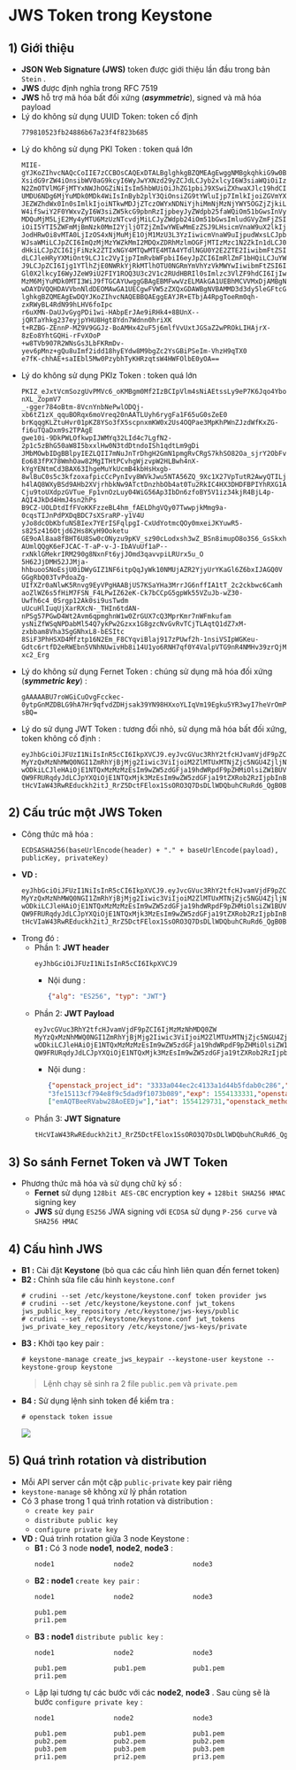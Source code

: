 # JWS Token trong Keystone
## **1) Giới thiệu**
- **JSON Web Signature (JWS)** token được giới thiệu lần đầu trong bản `Stein` .
- **JWS** được định nghĩa trong RFC 7519
- **JWS** hỗ trợ mã hóa bất đối xứng (***asymmetric***), signed và mã hóa payload
- Lý do không sử dụng UUID Token: token cố định
    ```
    779810523fb24886b67a23f4f823b685
    ```
- Lý do không sử dụng PKI Token : token quá lớn
    ```
    MIIE-gYJKoZIhvcNAQcCoIIE7zCCBOsCAQExDTALBglghkgBZQMEAgEwggNMBgkqhkiG9w0BBwGgggM9BIIDO
    XsidG9rZW4iOnsibWV0aG9kcyI6WyJwYXNzd29yZCJdLCJyb2xlcyI6W3siaWQiOiIzNjBiMTc3ZDhjMjM0
    N2ZmOTVlMGFjMTYxNWJhOGZiNiIsIm5hbWUiOiJhZG1pbiJ9XSwiZXhwaXJlc19hdCI6IjIwMTUtMDItMjZ
    UMDU6NDg6MjYuMDk0MDk4WiIsInByb2plY3QiOnsiZG9tYWluIjp7ImlkIjoiZGVmYXVsdCIsIm5hbWUiOi
    JEZWZhdWx0In0sImlkIjoiNTkwMDJjZTczOWYxNDNiYjhiMmNjMzNjYWY5OGZjZjkiLCJuYW1lIjoiYWRta
    W4ifSwiY2F0YWxvZyI6W3siZW5kcG9pbnRzIjpbeyJyZWdpb25faWQiOm51bGwsInVybCI6Imh0dHA6Ly8x
    MDQuMjM5LjE2My4yMTU6MzUzNTcvdjMiLCJyZWdpb24iOm51bGwsImludGVyZmFjZSI6ImFkbWluIiwiaWQ
    iOiI5YTI5ZWFmMjBmNzk0MmI2YjljOTZjZmIwYWEwMmEzZSJ9LHsicmVnaW9uX2lkIjpudWxsLCJ1cmwiOi
    JodHRwOi8vMTA0LjIzOS4xNjMuMjE1OjM1MzU3L3YzIiwicmVnaW9uIjpudWxsLCJpbnRlcmZhY2UiOiJwd
    WJsaWMiLCJpZCI6ImQzMjMzYWZkMmI2MDQxZDRhMzlmOGFjMTIzMzc1N2ZkIn1dLCJ0eXBlIjoiaWRlbnRp
    dHkiLCJpZCI6IjFiNzk2ZTIxNGY4MTQwMTE4MTA4YTdlNGU0Y2E2ZTE2IiwibmFtZSI6IktleXN0b25lIn1
    dLCJleHRyYXMiOnt9LCJ1c2VyIjp7ImRvbWFpbiI6eyJpZCI6ImRlZmF1bHQiLCJuYW1lIjoiRGVmYXVsdC
    J9LCJpZCI6Ijg1YTlhZjE0NWRkYjRkMTlhOTU0NGRmYmVhYzVkMWYwIiwibmFtZSI6ImFkbWluIn0sImF1Z
    Gl0X2lkcyI6WyJZeW9iU2FIY1ROQ3U3c2V1c2RUdHBRIl0sImlzc3VlZF9hdCI6IjIwMTUtMDItMjZUMDU6
    MzM6MjYuMDk0MTI3WiJ9fTGCAYUwggGBAgEBMFwwVzELMAkGA1UEBhMCVVMxDjAMBgNVBAgMBVVuc2V0MQ4
    wDAYDVQQHDAVVbnNldDEOMAwGA1UECgwFVW5zZXQxGDAWBgNVBAMMD3d3dy5leGFtcGxlLmNvbQIBATALBg
    lghkgBZQMEAgEwDQYJKoZIhvcNAQEBBQAEggEAYJR+ETbjA4RpgToeRm0qh-zxRWyBL4RdN99hLHV6foIpc
    r6uXMN-DaUJvGygPDi1wi-HAbpErJAe9iRHk4+8BUnX--jQRTaYhkg237eyjpYHU8Hgt8Ydn7Wdnn0hriXK
    t+RZBG-ZEnnP-MZ9V9GGJz-BoAMHx42uF5j6mlfVvUxtJGSaZ2wPROkLIHAjrX-8zEo8YhtGQHi-rFvXOoP
    +w8TVb907R2WNsGs3LbFKRmDv-yev6pMnz+gQu8uImf2idd18hyEYdw8M9bgZc2YsGBiPSeIm-VhzH9qTX0
    e7fK-chhAE+saIEbl5Mw0PzybhTyKHRzqtsW4HWFOlbE0yOA==
    ```
- Lý do không sử dụng PKIz Token : token quá lớn
    ```
    PKIZ_eJxtVcmSozgUvPMVc6_oKMBgm0Mf2IzBCIpVlm4sNiAEtssLy9eP7K6Jqo4YboCUysyX7-nXL_ZopmV7
    _-gger784oBtm-8VcnYnbNePwlODQj-xb6tZ1zX_qquBORqx6moVreq20nAATLUyh6rygFa1F65uG0sZeE0
    brKqqgKLZtuHvr01pKZ8YSo3fX5scpnxmKW0x2Us4OQPae3MpKhPWnZJzdWfKxZG-fi6uTQaDxm9s2TPAgE
    gwe10i-9DkPWLOfkwpIJWMYq32LId4c7LgfN2-2p1c5zBhG50aW8I5bxxlHw0N3tdDtndoISh1qdtLm9gDi
    JMbMOwbIDgBBlpyIEZLQII7mNuJnTrDhgH2GmN1pmgRvCRgS7khSO82Oa_sjrY2ObFvaYf26ZUr_2ZgYojr
    Eo683fPX78WmhOaw82MgITHtPCvhgWjzvpW2HLBwh4nX-kYgYENtmCd3BAX63IhgeMuYkUcmB4kbHsHxgb-
    8wlBuC0s5c3kfzoxafpicCcPynIvy8WVkJwu5NTA56ZQ_9Xc1X27VpTutR2AwyQTILjFFDkzSxIxZgjmZvb
    h4lAQ8WXyBSd9AHb2XVjrhbkNw9ATctDnzhbOb4at0Tu2RkIC4HX3DHDFBPIYhRXG1AHNKEUEy6hAPIJhw5
    Cju9toUXdpzGVTue_Fp1vnOzLuy04WiG56Ap3IbDn6zfoBY5V1iz34kjR4BjL4p-AQI4JkDd4HmJ4sn2hPs
    B9CZ-UOLDtdIfFVoKKFzzeBL4hm_fAELDhgVQy07TwwpjkMmg9a-0cqsTIJnPdPXDqBDC7sXSraRP-y1V4U
    yJo8dcObKbfuNSBIex7YErISFqlpgI-CxUdYotmcQOy0mxeiJKYuwR5-s825z416Otjd62Hs8KyH9Ooketu
    GE9oAl8aa8fBHT6U8Sw0cONyzu9pKV_sz90cLodxsh3wZ_BSn8imupO8o3S6_GsSkxhjyaW55jNAVECtm37
    AUmlQQgK6eFJCAC-T-aP-v-J-IbAVuUf1aP--rxNklGMekrIRM290g8NxnFt6yjJOmd3qavvpiLRUrx5u_O
    5H62JjDMH52JJMja-hhbuooSNoEsjU0iDWyGIZ1NF6itpQqJyWk10NMUjAZR2YjyUrYKaGl6Z6bxIJAGQ0V
    GGgRbQ03TvPdoaZg-UIfXZr0aNlwK5Rnvg9EyVPgHAABjUS7KSaYHa3MrrJG6nffIA1tT_2c2ckbwc6Camh
    aoZlWZ6s5fHiM7FSN_F4LPwIZ62eK-Ck7bCCpG5gpWk55VZuJb-wZ30-Uwfh6c4_0Srgp12Ak0si9usTwdm
    uUcuHlIuqUjXarRXcN-_THIn6tdAN-nPSg57PGwD4Wt2Avm6qpmghnW1w0ZrGUX7cQ3MprKmr7nWFmkufam
    ysNiZfWSqNPDabMl54Q7ykPw2Gzxx1G8gzcNvGvRvTCjTLAqtQ1dZ7xM-zxbbam8Vha3SgGNhxL8-bESItc
    8SiF3PhHSXD4Mfztp16N2Em_F8CYqviBlaj917zPUwf2h-1nsiVSIpWGKeu-Gdtc6rtfD2eRWEbn5VNhNUwivHb8i14U1yo6RNH7qf0Y4ValpVTG9nR4NMHv39zrQjM94_ty-xc2_Erg
    ```
- Lý do không sử dụng Fernet Token : chúng sử dụng mã hóa đối xứng (***symmetric key***) :
    ```
    gAAAAABU7roWGiCuOvgFcckec-
    0ytpGnMZDBLG9hA7Hr9qfvdZDHjsak39YN98HXxoYLIqVm19Egku5YR3wyI7heVrOmPNEtmrfIM1rtahudEdEAPM4HCiMrBmiA1Lw6SU8jc2rPLC7FK7nBCia_BGhG17NVHuQu0S7waA306jyKNhHwUnp
    sBQ=
    ```
- Lý do sử dụng JWT Token : tương đối nhỏ, sử dụng mã hóa bất đối xứng, token không cố định :
    ```
    eyJhbGciOiJFUzI1NiIsInR5cCI6IkpXVCJ9.eyJvcGVuc3RhY2tfcHJvamVjdF9pZCI6IjMzMzNhMDQ0ZW
    MyYzQxMzNhMWQ0NGI1ZmRhYjBjMjg2Iiwic3ViIjoiM2ZlMTUxMTNjZjc5NGU4ZjljNWRhZDlmMTA3M2I
    wODkiLCJleHAiOjE1NTQxMzMzMzEsIm9wZW5zdGFja19hdWRpdF9pZHMiOlsiZW1BUVRCZWVSVmFidzI4
    QW9FRURqdyJdLCJpYXQiOjE1NTQxMjk3MzEsIm9wZW5zdGFja19tZXRob2RzIjpbInBhc3N3b3JkIl19.
    tHcVIaW43RwREduckh2itJ_RrZ5DctFElox1SsORO3Q7DsDLlWDQbuhCRuRd6_QgB0Brm1x_q7aB2lZcHy_fw=
    ```
## **2) Cấu trúc một JWS Token**
- Công thức mã hóa :
    ```
    ECDSASHA256(baseUrlEncode(header) + "." + baseUrlEncode(payload), publicKey, privateKey)
    ```
- **VD :**
    ```
    eyJhbGciOiJFUzI1NiIsInR5cCI6IkpXVCJ9.eyJvcGVuc3RhY2tfcHJvamVjdF9pZCI6IjMzMzNhMDQ0ZW
    MyYzQxMzNhMWQ0NGI1ZmRhYjBjMjg2Iiwic3ViIjoiM2ZlMTUxMTNjZjc5NGU4ZjljNWRhZDlmMTA3M2I
    wODkiLCJleHAiOjE1NTQxMzMzMzEsIm9wZW5zdGFja19hdWRpdF9pZHMiOlsiZW1BUVRCZWVSVmFidzI4
    QW9FRURqdyJdLCJpYXQiOjE1NTQxMjk3MzEsIm9wZW5zdGFja19tZXRob2RzIjpbInBhc3N3b3JkIl19.
    tHcVIaW43RwREduckh2itJ_RrZ5DctFElox1SsORO3Q7DsDLlWDQbuhCRuRd6_QgB0Brm1x_q7aB2lZcHy_fw
    ```
- Trong đó :
    - Phần 1: **JWT header**
        ```
        eyJhbGciOiJFUzI1NiIsInR5cCI6IkpXVCJ9
        ```
        - Nội dung :
            ```json
            {"alg": "ES256", "typ": "JWT"}
            ```
    - Phần 2: **JWT Payload**
        ```
        eyJvcGVuc3RhY2tfcHJvamVjdF9pZCI6IjMzMzNhMDQ0ZW
        MyYzQxMzNhMWQ0NGI1ZmRhYjBjMjg2Iiwic3ViIjoiM2ZlMTUxMTNjZjc5NGU4ZjljNWRhZDlmMTA3M2I
        wODkiLCJleHAiOjE1NTQxMzMzMzEsIm9wZW5zdGFja19hdWRpdF9pZHMiOlsiZW1BUVRCZWVSVmFidzI4
        QW9FRURqdyJdLCJpYXQiOjE1NTQxMjk3MzEsIm9wZW5zdGFja19tZXRob2RzIjpbInBhc3N3b3JkIl19
        ```
        - Nội dung :
            ```json
            {"openstack_project_id": "3333a044ec2c4133a1d44b5fdab0c286","sub":
            "3fe15113cf794e8f9c5dad9f1073b089","exp": 1554133331,"openstack_audit_ids":
            ["emAQTBeeRVabw28AoEEDjw"],"iat": 1554129731,"openstack_methods": ["password"]}
            ```
    - Phần 3: **JWT Signature**
        ```
        tHcVIaW43RwREduckh2itJ_RrZ5DctFElox1SsORO3Q7DsDLlWDQbuhCRuRd6_QgB0Brm1x_q7aB2lZcHy_fw=
        ```
## **3) So sánh Fernet Token và JWT Token**
- Phương thức mã hóa và sử dụng chữ ký số :
    - **Fernet** sử dụng `128bit AES-CBC` encryption key + `128bit SHA256 HMAC` signing key
    - **JWS** sử dụng `ES256` JWA signing với `ECDSA` sử dụng `P-256 curve` và `SHA256 HMAC`
## **4) Cấu hình JWS**
- **B1 :** Cài đặt **Keystone** (bỏ qua các cấu hình liên quan đến fernet token)
- **B2 :** Chỉnh sửa file cấu hình `keystone.conf`
    ```
    # crudini --set /etc/keystone/keystone.conf token provider jws
    # crudini --set /etc/keystone/keystone.conf jwt_tokens jws_public_key_repository /etc/keystone/jws-keys/public
    # crudini --set /etc/keystone/keystone.conf jwt_tokens jws_private_key_repository /etc/keystone/jws-keys/private
    ```
- **B3 :** Khởi tạo key pair :
    ```
    # keystone-manage create_jws_keypair --keystone-user keystone --keystone-group keystone
    ```
    > Lệnh chạy sẽ sinh ra 2 file `public.pem` và `private.pem`
- **B4 :** Sử dụng lệnh sinh token để kiểm tra :
    ```
    # openstack token issue
    ```
    <img src=https://i.imgur.com/xDvWy2q.png>
    
## **5) Quá trình rotation và distribution**
- Mỗi API server cần một cặp `public-private` key pair riêng
- `keystone-manage` sẽ không xử lý phần rotation
- Có 3 phase trong 1 quá trình rotation và distribution :
    - `create key pair`
    - `distribute public key`
    - `configure private key`
- **VD :** Quá trình rotation giữa 3 node Keystone :
    - **B1 :** Có 3 node **node1**, **node2**, **node3** :
        ```
        node1               node2               node3
        ```
    - **B2 :** **node1** `create key pair` :
        ```
        node1               node2               node3

        pub1.pem
        pri1.pem
        ```
    - **B3 :** **node1** `distribute public key` :
        ```
        node1               node2               node3

        pub1.pem            pub1.pem            pub1.pem
        pri1.pem
        ```
    - Lặp lại tương tự các bước với các **node2**, **node3** . Sau cùng sẽ là bước `configure private key` :
        ```
        node1               node2               node3

        pub1.pem            pub1.pem            pub1.pem
        pub2.pem            pub2.pem            pub2.pem
        pub3.pem            pub3.pem            pub3.pem
        pri1.pem            pri2.pem            pri3.pem
        ```
